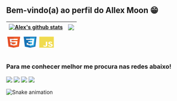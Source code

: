 ## Bem-vindo(a) ao perfil do Allex Moon 😁

| <a href="https://github.com/allexmoon"><img align="center" src="https://github-readme-stats.vercel.app/api?username=allexmoon&show_icons=true&include_all_commits=true&theme=tokyonight&hide_border=true&count_private=true" alt="Alex's github stats" /></a> | <a href="https://github.com/allexmoons"><img height="180em" align="center" src="https://github-readme-stats.vercel.app/api/top-langs/?username=allexmoon&layout=compact&theme=tokyonight&&langs_count=10hide_border=true" /></a> |
| ------------- | ------------- |



 <div>
  <div style="display: inline_block">
  <code><img align="center" alt="HTML" height="30" width="40" src="https://raw.githubusercontent.com/devicons/devicon/master/icons/html5/html5-original.svg"></code>
  <code><img align="center" alt="CSS" height="30" width="40" src="https://raw.githubusercontent.com/devicons/devicon/master/icons/css3/css3-original.svg"></code>
  <code><img align="center" alt="Js" height="30" width="40" src="https://raw.githubusercontent.com/devicons/devicon/master/icons/javascript/javascript-plain.svg"></code>
 </div>
 

 <br>
 
  ### Para me conhecer melhor me procura nas redes abaixo!
 
<div> 
  <a href="https://instagram.com/allexmoon" target="_blank"><img src="https://img.shields.io/badge/-Instagram-%23E4405F?style=for-the-badge&logo=instagram&logoColor=white" target="_blank"></a>
 <a href="https://discord.gg/5DVhGKVf4h" target="_blank"><img src="https://img.shields.io/badge/Discord-7289DA?style=for-the-badge&logo=discord&logoColor=white" target="_blank"></a> 
  <a href = "mailto:allexhjp@gmail.com"><img src="https://img.shields.io/badge/-Gmail-%23333?style=for-the-badge&logo=gmail&logoColor=white" target="_blank"></a>
  <a href="https://www.linkedin.com/in/allexmoon" target="_blank"><img src="https://img.shields.io/badge/-LinkedIn-%230077B5?style=for-the-badge&logo=linkedin&logoColor=white" target="_blank"></a> 
 
![Snake animation](https://github.com/allexmoon/allexmoon/blob/output/github-contribution-grid-snake.svg)

</div>
